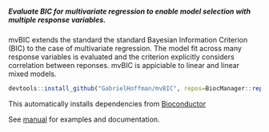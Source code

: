 
##### Evaluate BIC for multivariate regression to enable model selection with multiple response variables.

mvBIC extends the standard the standard Bayesian Information Criterion (BIC) to the case of multivariate regression.  The model fit across many response variables is evaluated and the criterion explicitly considers correlation between reponses.  mvBIC is appiciable to linear and linear mixed models.
```r
devtools::install_github("GabrielHoffman/mvBIC", repos=BiocManager::repositories())
```
This automatically installs dependencies from [Bioconductor](https://bioconductor.org)

See [manual](https://users.hpc.mssm.edu/~hoffmg01/software/mvBIC/mvBIC-manual.pdf) for examples and documentation.